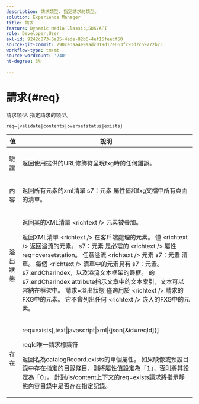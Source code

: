 ```yaml
---
description: 請求類型. 指定請求的類型。
solution: Experience Manager
title: 請求
feature: Dynamic Media Classic,SDK/API
role: Developer,User
exl-id: 9242c873-5a85-4ede-82b6-4ef15feecf50
source-git-commit: 790ce3aa4e9aadc019d17e663fc93d7c69772b23
workflow-type: tm+mt
source-wordcount: '240'
ht-degree: 3%

---
```


# 請求{#req}

請求類型. 指定請求的類型。

`req={validate|contents|oversetstatus|exists}`

<table id="table_F39239E5244746DB9F253BB0D5E85D54"> 
 <thead> 
  <tr> 
   <th colname="col1" class="entry"> 值 </th> 
   <th colname="col2" class="entry"> 說明 </th> 
  </tr> 
 </thead>
 <tbody> 
  <tr> 
   <td colname="col1"> <p> <span class="codeph"> 驗證</span> </p> </td> 
   <td colname="col2"> <p> 返回使用提供的URL修飾符呈現fxg時的任何錯誤。 </p> </td> 
  </tr> 
  <tr> 
   <td colname="col1"> <p> <span class="codeph"> 內容</span> </p> </td> 
   <td colname="col2"> <p> 返回所有元素的xml清單 <span class="codeph"> s7：元素</span> 屬性值和fxg文檔中所有頁面的清單。 </p> </td> 
  </tr> 
  <tr> 
   <td colname="col1"> <p> <span class="codeph"> 溢出狀態</span> </p> </td> 
   <td colname="col2"> <p>返回其的XML清單 <span class="codeph"> &lt;richtext /&gt;</span> 元素被疊加。 </p> <p>返回XML清單 <span class="+ topic/ph pr-d/codeph codeph"> &lt;richtext /&gt;</span> 在客戶端處理的元素。 僅 <span class="+ topic/ph pr-d/codeph codeph"> &lt;richtext /&gt;</span> 返回溢流的元素。 <span class="+ topic/ph pr-d/codeph codeph"> s7：元素</span> 是必需的 <span class="+ topic/ph pr-d/codeph codeph"> &lt;richtext /&gt;</span> 屬性 <span class="+ topic/ph pr-d/codeph codeph"> req=oversetstation</span>。 任意溢流 <span class="+ topic/ph pr-d/codeph codeph"> &lt;richtext /&gt;</span> 元素 <span class="+ topic/ph pr-d/codeph codeph"> s7：元素</span> 清單。 每個 <span class="+ topic/ph pr-d/codeph codeph"> &lt;richtext /&gt;</span> 清單中的元素具有 <span class="+ topic/ph pr-d/codeph codeph"> s7：元素</span>。 <span class="+ topic/ph pr-d/codeph codeph"> s7:endCharIndex</span>，以及溢流文本框架的邊框。 的 <span class="+ topic/ph pr-d/codeph codeph"> s7:endCharIndex</span> attribute指示文章中的文本索引，文本可以容納在框架中。 <span class="+ topic/ph pr-d/codeph codeph"> 請求=溢出狀態</span> 僅適用於 <span class="+ topic/ph pr-d/codeph codeph"> &lt;richtext /&gt;</span> 請求的FXG中的元素。 它不會列出任何 <span class="+ topic/ph pr-d/codeph codeph"> &lt;richtext /&gt;</span> 嵌入的FXG中的元素。 </p> </td> 
  </tr> 
  <tr> 
   <td colname="col1"> <p> <span class="codeph"> 存在</span> </p> </td> 
   <td colname="col2"> <p> <span class="codeph"> req=exists[,text|javascript|xml|{json[&amp;id=reqId]}]</span> </p> <p>reqId唯一請求標識符 </p> <p>返回名為catalogRecord.exists的單個屬性。 如果映像或預設目錄中存在指定的目錄條目，則將屬性值設定為「1」，否則將其設定為「0」。 針對/is/content上下文的req=exists請求將指示靜態內容目錄中是否存在指定記錄。 </p> </td> 
  </tr> 
 </tbody> 
</table>
